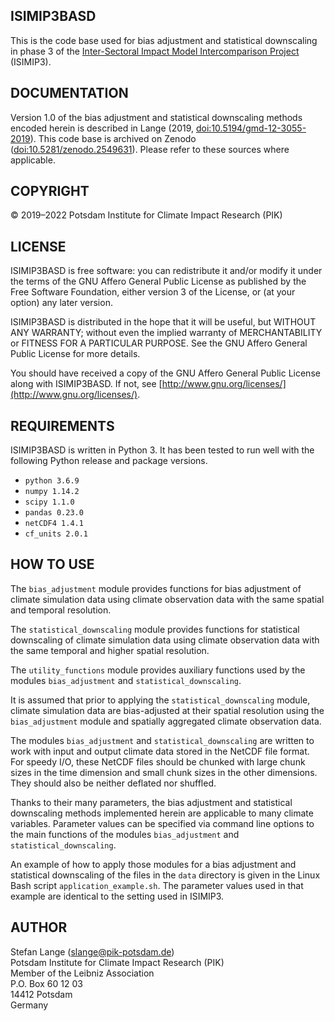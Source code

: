 ## ISIMIP3BASD

This is the code base used for bias adjustment and statistical downscaling in phase 3 of the [Inter-Sectoral Impact Model Intercomparison Project](https://www.isimip.org/) (ISIMIP3).



## DOCUMENTATION

Version 1.0 of the bias adjustment and statistical downscaling methods encoded herein is described in Lange (2019, [doi:10.5194/gmd-12-3055-2019](https://doi.org/10.5194/gmd-12-3055-2019)). This code base is archived on Zenodo ([doi:10.5281/zenodo.2549631](https://doi.org/10.5281/zenodo.2549631)). Please refer to these sources where applicable.



## COPYRIGHT

&copy; 2019&ndash;2022 Potsdam Institute for Climate Impact Research (PIK)



## LICENSE

ISIMIP3BASD is free software: you can redistribute it and/or modify it under the terms of the GNU Affero General Public License as published by the Free Software Foundation, either version 3 of the License, or (at your option) any later version.

ISIMIP3BASD is distributed in the hope that it will be useful, but WITHOUT ANY WARRANTY; without even the implied warranty of MERCHANTABILITY or FITNESS FOR A PARTICULAR PURPOSE. See the GNU Affero General Public License for more details.

You should have received a copy of the GNU Affero General Public License along with ISIMIP3BASD. If not, see [http://www.gnu.org/licenses/](http://www.gnu.org/licenses/).



## REQUIREMENTS

ISIMIP3BASD is written in Python 3. It has been tested to run well with the following Python release and package versions.
* `python 3.6.9`
* `numpy 1.14.2`
* `scipy 1.1.0`
* `pandas 0.23.0`
* `netCDF4 1.4.1`
* `cf_units 2.0.1`



## HOW TO USE

The `bias_adjustment` module provides functions for bias adjustment of climate simulation data using climate observation data with the same spatial and temporal resolution.

The `statistical_downscaling` module provides functions for statistical downscaling of climate simulation data using climate observation data with the same temporal and higher spatial resolution.

The `utility_functions` module provides auxiliary functions used by the modules `bias_adjustment` and `statistical_downscaling`.

It is assumed that prior to applying the `statistical_downscaling` module, climate simulation data are bias-adjusted at their spatial resolution using the `bias_adjustment` module and spatially aggregated climate observation data.

The modules `bias_adjustment` and `statistical_downscaling` are written to work with input and output climate data stored in the NetCDF file format. For speedy I/O, these NetCDF files should be chunked with large chunk sizes in the time dimension and small chunk sizes in the other dimensions. They should also be neither deflated nor shuffled.

Thanks to their many parameters, the bias adjustment and statistical downscaling methods implemented herein are applicable to many climate variables. Parameter values can be specified via command line options to the main functions of the modules `bias_adjustment` and `statistical_downscaling`.

An example of how to apply those modules for a bias adjustment and statistical downscaling of the files in the `data` directory is given in the Linux Bash script `application_example.sh`. The parameter values used in that example are identical to the setting used in ISIMIP3.



## AUTHOR

Stefan Lange (slange@pik-potsdam.de)  
Potsdam Institute for Climate Impact Research (PIK)  
Member of the Leibniz Association  
P.O. Box 60 12 03  
14412 Potsdam  
Germany
